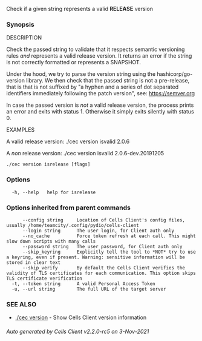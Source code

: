 Check if a given string represents a valid **RELEASE** version

### Synopsis


DESCRIPTION

  Check the passed string to validate that it respects semantic versioning rules
  *and* represents a valid release version.
  It returns an error if the string is not correctly formatted or represents a SNAPSHOT.
  
  Under the hood, we try to parse the version string using the hashicorp/go-version library.
  We then check that the passed string is not a pre-release, that is that is not suffixed 
  by "a hyphen and a series of dot separated identifiers immediately following the patch version", 
  see: https://semver.org
  
  In case the passed version is *not* a valid release version, the process prints an error 
  and exits with status 1. Otherwise it simply exits silently with status 0.

EXAMPLES

  A valid release version:
   ./cec version isvalid 2.0.6

  A *non* release version:
   ./cec version isvalid 2.0.6-dev.20191205


```
./cec version isrelease [flags]
```

### Options

```
  -h, --help   help for isrelease
```

### Options inherited from parent commands

```
      --config string     Location of Cells Client's config files, usually /home/teamcity/.config/pydio/cells-client
      --login string      The user login, for Client auth only
      --no_cache          Force token refresh at each call. This might slow down scripts with many calls
      --password string   The user password, for Client auth only
      --skip_keyring      Explicitly tell the tool to *NOT* try to use a keyring, even if present. Warning: sensitive information will be stored in clear text
      --skip_verify       By default the Cells Client verifies the validity of TLS certificates for each communication. This option skips TLS certificate verification
  -t, --token string      A valid Personal Access Token
  -u, --url string        The full URL of the target server
```

### SEE ALSO

* [./cec version](./cec-version)	 - Show Cells Client version information

###### Auto generated by Cells Client v2.2.0-rc5 on 3-Nov-2021
